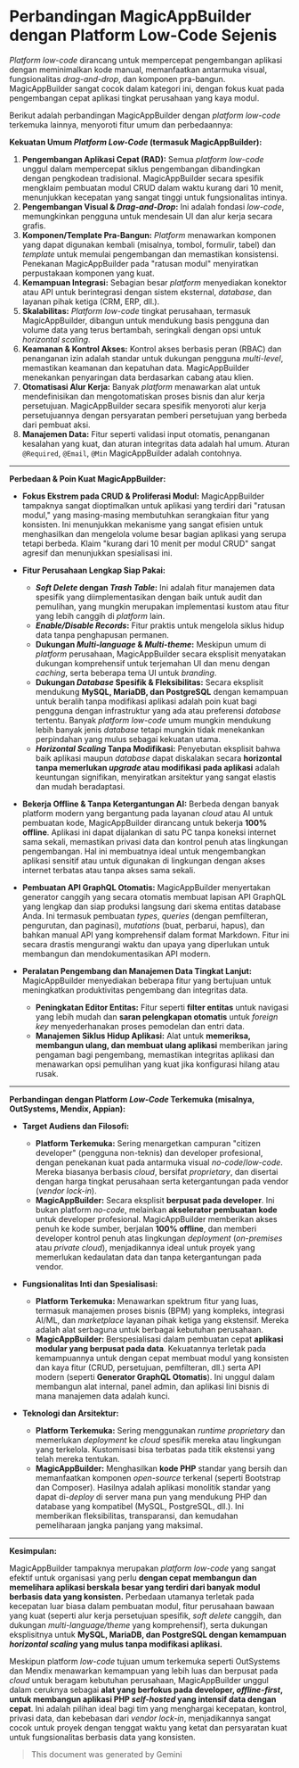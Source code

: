 # Perbandingan MagicAppBuilder dengan Platform Low-Code Sejenis

_Platform low-code_ dirancang untuk mempercepat pengembangan aplikasi dengan meminimalkan kode manual, memanfaatkan antarmuka visual, fungsionalitas _drag-and-drop_, dan komponen pra-bangun. MagicAppBuilder sangat cocok dalam kategori ini, dengan fokus kuat pada pengembangan cepat aplikasi tingkat perusahaan yang kaya modul.

Berikut adalah perbandingan MagicAppBuilder dengan _platform low-code_ terkemuka lainnya, menyoroti fitur umum dan perbedaannya:

**Kekuatan Umum _Platform Low-Code_ (termasuk MagicAppBuilder):**

1.  **Pengembangan Aplikasi Cepat (RAD):** Semua _platform low-code_ unggul dalam mempercepat siklus pengembangan dibandingkan dengan pengkodean tradisional. MagicAppBuilder secara spesifik mengklaim pembuatan modul CRUD dalam waktu kurang dari 10 menit, menunjukkan kecepatan yang sangat tinggi untuk fungsionalitas intinya.
2.  **Pengembangan Visual & _Drag-and-Drop_:** Ini adalah fondasi _low-code_, memungkinkan pengguna untuk mendesain UI dan alur kerja secara grafis.
3.  **Komponen/Template Pra-Bangun:** _Platform_ menawarkan komponen yang dapat digunakan kembali (misalnya, tombol, formulir, tabel) dan _template_ untuk memulai pengembangan dan memastikan konsistensi. Penekanan MagicAppBuilder pada "ratusan modul" menyiratkan perpustakaan komponen yang kuat.
4.  **Kemampuan Integrasi:** Sebagian besar _platform_ menyediakan konektor atau API untuk berintegrasi dengan sistem eksternal, _database_, dan layanan pihak ketiga (CRM, ERP, dll.).
5.  **Skalabilitas:** _Platform low-code_ tingkat perusahaan, termasuk MagicAppBuilder, dibangun untuk mendukung basis pengguna dan volume data yang terus bertambah, seringkali dengan opsi untuk _horizontal scaling_.
6.  **Keamanan & Kontrol Akses:** Kontrol akses berbasis peran (RBAC) dan penanganan izin adalah standar untuk dukungan pengguna _multi-level_, memastikan keamanan dan kepatuhan data. MagicAppBuilder menekankan penyaringan data berdasarkan cabang atau klien.
7.  **Otomatisasi Alur Kerja:** Banyak _platform_ menawarkan alat untuk mendefinisikan dan mengotomatiskan proses bisnis dan alur kerja persetujuan. MagicAppBuilder secara spesifik menyoroti alur kerja persetujuannya dengan persyaratan pemberi persetujuan yang berbeda dari pembuat aksi.
8.  **Manajemen Data:** Fitur seperti validasi input otomatis, penanganan kesalahan yang kuat, dan aturan integritas data adalah hal umum. Aturan `@Required`, `@Email`, `@Min` MagicAppBuilder adalah contohnya.

----------

**Perbedaan & Poin Kuat MagicAppBuilder:**

-   **Fokus Ekstrem pada CRUD & Proliferasi Modul:** MagicAppBuilder tampaknya sangat dioptimalkan untuk aplikasi yang terdiri dari "ratusan modul," yang masing-masing membutuhkan serangkaian fitur yang konsisten. Ini menunjukkan mekanisme yang sangat efisien untuk menghasilkan dan mengelola volume besar bagian aplikasi yang serupa tetapi berbeda. Klaim "kurang dari 10 menit per modul CRUD" sangat agresif dan menunjukkan spesialisasi ini.
-   **Fitur Perusahaan Lengkap Siap Pakai:**
    -   **_Soft Delete_ dengan _Trash Table_:** Ini adalah fitur manajemen data spesifik yang diimplementasikan dengan baik untuk audit dan pemulihan, yang mungkin merupakan implementasi kustom atau fitur yang lebih canggih di _platform_ lain.
    -   **_Enable/Disable Records_:** Fitur praktis untuk mengelola siklus hidup data tanpa penghapusan permanen.
    -   **Dukungan _Multi-language_ & _Multi-theme_:** Meskipun umum di _platform_ perusahaan, MagicAppBuilder secara eksplisit menyatakan dukungan komprehensif untuk terjemahan UI dan menu dengan _caching_, serta beberapa tema UI untuk _branding_.
    -   **Dukungan _Database_ Spesifik & Fleksibilitas:** Secara eksplisit mendukung **MySQL, MariaDB, dan PostgreSQL** dengan kemampuan untuk beralih tanpa modifikasi aplikasi adalah poin kuat bagi pengguna dengan infrastruktur yang ada atau preferensi _database_ tertentu. Banyak _platform low-code_ umum mungkin mendukung lebih banyak jenis _database_ tetapi mungkin tidak menekankan perpindahan yang mulus sebagai kekuatan utama.
    -   **_Horizontal Scaling_ Tanpa Modifikasi:** Penyebutan eksplisit bahwa baik aplikasi maupun _database_ dapat diskalakan secara **horizontal tanpa memerlukan _upgrade_ atau modifikasi pada aplikasi** adalah keuntungan signifikan, menyiratkan arsitektur yang sangat elastis dan mudah beradaptasi.

-   **Bekerja Offline & Tanpa Ketergantungan AI:** Berbeda dengan banyak platform modern yang bergantung pada layanan _cloud_ atau AI untuk pembuatan kode, MagicAppBuilder dirancang untuk bekerja **100% offline**. Aplikasi ini dapat dijalankan di satu PC tanpa koneksi internet sama sekali, memastikan privasi data dan kontrol penuh atas lingkungan pengembangan. Hal ini membuatnya ideal untuk mengembangkan aplikasi sensitif atau untuk digunakan di lingkungan dengan akses internet terbatas atau tanpa akses sama sekali.

-   **Pembuatan API GraphQL Otomatis:** MagicAppBuilder menyertakan generator canggih yang secara otomatis membuat lapisan API GraphQL yang lengkap dan siap produksi langsung dari skema entitas database Anda. Ini termasuk pembuatan _types_, _queries_ (dengan pemfilteran, pengurutan, dan paginasi), _mutations_ (buat, perbarui, hapus), dan bahkan manual API yang komprehensif dalam format Markdown. Fitur ini secara drastis mengurangi waktu dan upaya yang diperlukan untuk membangun dan mendokumentasikan API modern.

-   **Peralatan Pengembang dan Manajemen Data Tingkat Lanjut:** MagicAppBuilder menyediakan beberapa fitur yang bertujuan untuk meningkatkan produktivitas pengembang dan integritas data.
    -   **Peningkatan Editor Entitas:** Fitur seperti **filter entitas** untuk navigasi yang lebih mudah dan **saran pelengkapan otomatis** untuk _foreign key_ menyederhanakan proses pemodelan dan entri data.
    -   **Manajemen Siklus Hidup Aplikasi:** Alat untuk **memeriksa, membangun ulang, dan membuat ulang aplikasi** memberikan jaring pengaman bagi pengembang, memastikan integritas aplikasi dan menawarkan opsi pemulihan yang kuat jika konfigurasi hilang atau rusak.

----------
 
**Perbandingan dengan Platform _Low-Code_ Terkemuka (misalnya, OutSystems, Mendix, Appian):**
 
*   **Target Audiens dan Filosofi:**
    *   **Platform Terkemuka:** Sering menargetkan campuran "citizen developer" (pengguna non-teknis) dan developer profesional, dengan penekanan kuat pada antarmuka visual _no-code_/_low-code_. Mereka biasanya berbasis _cloud_, bersifat _proprietary_, dan disertai dengan harga tingkat perusahaan serta ketergantungan pada vendor (_vendor lock-in_).
    *   **MagicAppBuilder:** Secara eksplisit **berpusat pada developer**. Ini bukan platform _no-code_, melainkan **akselerator pembuatan kode** untuk developer profesional. MagicAppBuilder memberikan akses penuh ke kode sumber, berjalan **100% offline**, dan memberi developer kontrol penuh atas lingkungan _deployment_ (_on-premises_ atau _private cloud_), menjadikannya ideal untuk proyek yang memerlukan kedaulatan data dan tanpa ketergantungan pada vendor.
 
*   **Fungsionalitas Inti dan Spesialisasi:**
    *   **Platform Terkemuka:** Menawarkan spektrum fitur yang luas, termasuk manajemen proses bisnis (BPM) yang kompleks, integrasi AI/ML, dan _marketplace_ layanan pihak ketiga yang ekstensif. Mereka adalah alat serbaguna untuk berbagai kebutuhan perusahaan.
    *   **MagicAppBuilder:** Berspesialisasi dalam pembuatan cepat **aplikasi modular yang berpusat pada data**. Kekuatannya terletak pada kemampuannya untuk dengan cepat membuat modul yang konsisten dan kaya fitur (CRUD, persetujuan, pemfilteran, dll.) serta API modern (seperti **Generator GraphQL Otomatis**). Ini unggul dalam membangun alat internal, panel admin, dan aplikasi lini bisnis di mana manajemen data adalah kunci.
 
*   **Teknologi dan Arsitektur:**
    *   **Platform Terkemuka:** Sering menggunakan _runtime proprietary_ dan memerlukan _deployment_ ke _cloud_ spesifik mereka atau lingkungan yang terkelola. Kustomisasi bisa terbatas pada titik ekstensi yang telah mereka tentukan.
    *   **MagicAppBuilder:** Menghasilkan **kode PHP** standar yang bersih dan memanfaatkan komponen _open-source_ terkenal (seperti Bootstrap dan Composer). Hasilnya adalah aplikasi monolitik standar yang dapat di-_deploy_ di server mana pun yang mendukung PHP dan database yang kompatibel (MySQL, PostgreSQL, dll.). Ini memberikan fleksibilitas, transparansi, dan kemudahan pemeliharaan jangka panjang yang maksimal.

----------

**Kesimpulan:**

MagicAppBuilder tampaknya merupakan _platform low-code_ yang sangat efektif untuk organisasi yang perlu **dengan cepat membangun dan memelihara aplikasi berskala besar yang terdiri dari banyak modul berbasis data yang konsisten.** Perbedaan utamanya terletak pada kecepatan luar biasa dalam pembuatan modul, fitur perusahaan bawaan yang kuat (seperti alur kerja persetujuan spesifik, _soft delete_ canggih, dan dukungan _multi-language/theme_ yang komprehensif), serta dukungan eksplisitnya untuk **MySQL, MariaDB, dan PostgreSQL dengan kemampuan _horizontal scaling_ yang mulus tanpa modifikasi aplikasi.**

Meskipun platform _low-code_ tujuan umum terkemuka seperti OutSystems dan Mendix menawarkan kemampuan yang lebih luas dan berpusat pada _cloud_ untuk beragam kebutuhan perusahaan, MagicAppBuilder unggul dalam ceruknya sebagai **alat yang berfokus pada developer, _offline-first_, untuk membangun aplikasi PHP _self-hosted_ yang intensif data dengan cepat**. Ini adalah pilihan ideal bagi tim yang menghargai kecepatan, kontrol, privasi data, dan kebebasan dari _vendor lock-in_, menjadikannya sangat cocok untuk proyek dengan tenggat waktu yang ketat dan persyaratan kuat untuk fungsionalitas berbasis data yang konsisten.

> This document was generated by Gemini